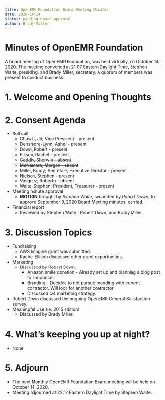 ```yaml
---
title: OpenEMR Foundation Board Meeting Minutes
date: 2020-10-14
status: pending board approval
author: Brady Miller
---
```


# Minutes of OpenEMR Foundation

A board meeting of OpenEMR Foundation, was held virtually, on October 14, 2020. The meeting
convened at 21:07 Eastern Daylight Time, Stephen Waite, presiding, and Brady Miller,
secretary. A quorum of members was present to conduct business.

# 1. Welcome and Opening Thoughts

# 2. Consent Agenda
  - Roll call
    - Chawla, Jit; Vice President - present
    - Densmore-Lynn, Asher - present
    - Down, Robert - present
    - Ellison, Rachel - present 
    - ~~Gaddis, Sherwin - absent~~
    - ~~McNamara, Morgan - absent~~
    - Miller, Brady; Secretary, Executive Director - present
    - Nielson, Stephen - present
    - ~~Vasquez, Roberto - absent~~
    - Waite, Stephen; President, Treasurer - present
  - Meeting minute approval
    - **MOTION** brought by _Stephen Waite_, seconded by _Robert Down_, to approve September 9, 2020 Board Meeting minutes, carried.
  - Financial report
    - Reviewed by Stephen Waite , Robert Down, and Brady Miller.

# 3. Discussion Topics
  - Fundraising
    - AWS Imagine grant was submitted.
    - Rachel Ellison discussed other grant opportunities.
  - Marketing
    - Discussed by Robert Down.
      - Amazon smile donation - Already set up and planning a blog post to announce.
      - Branding - Decided to not pursue branding with current contractor. Will look for another contractor.
      - Discussed Q4 marketing strategy.
  - Robert Down discussed the ongoing OpenEMR General Satisfaction survey.
  - Meaningful Use (ie. 2015 edition)
    - Discussed by Brady Miller.

# 4. What’s keeping you up at night?
  - None

# 5. Adjourn
  - The next Monthly OpenEMR Foundation Board meeting will be held on October 14, 2020.
  - Meeting adjourned at 22:12 Eastern Daylight Time by Stephen Waite.
